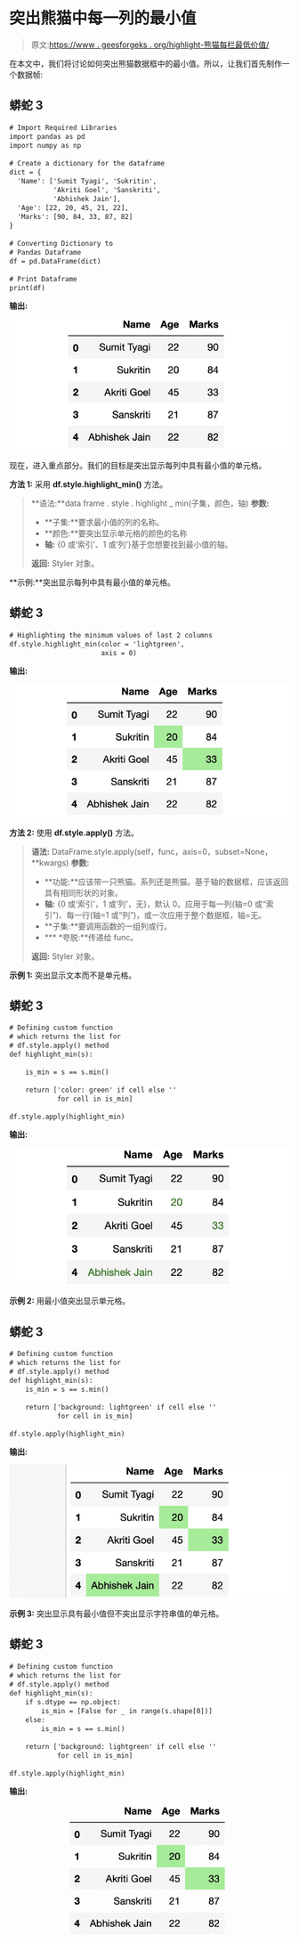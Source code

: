 # 突出熊猫中每一列的最小值

> 原文:[https://www . geesforgeks . org/highlight-熊猫每栏最低价值/](https://www.geeksforgeeks.org/highlight-the-minimum-value-in-each-column-in-pandas/)

在本文中，我们将讨论如何突出熊猫数据框中的最小值。所以，让我们首先制作一个数据帧:

## 蟒蛇 3

```
# Import Required Libraries
import pandas as pd
import numpy as np

# Create a dictionary for the dataframe
dict = {
  'Name': ['Sumit Tyagi', 'Sukritin', 
           'Akriti Goel', 'Sanskriti',
           'Abhishek Jain'],
  'Age': [22, 20, 45, 21, 22],
  'Marks': [90, 84, 33, 87, 82]
}

# Converting Dictionary to 
# Pandas Dataframe
df = pd.DataFrame(dict)

# Print Dataframe
print(df)
```

**输出:**

![Dataframe](img/bd3d67dd0f407d2421859148a05f9444.png)

现在，进入重点部分。我们的目标是突出显示每列中具有最小值的单元格。

**方法 1:** 采用 **df.style.highlight_min()** 方法。

> **语法:**data frame . style . highlight _ min(子集，颜色，轴)
> **参数:**
> 
> *   **子集:**要求最小值的列的名称。
> *   **颜色:**要突出显示单元格的颜色的名称
> *   **轴:** {0 或‘索引’、1 或‘列’}基于您想要找到最小值的轴。
> 
> **返回:** Styler 对象。

**示例:**突出显示每列中具有最小值的单元格。

## 蟒蛇 3

```
# Highlighting the minimum values of last 2 columns
df.style.highlight_min(color = 'lightgreen', 
                       axis = 0)
```

**输出:**

![](img/f3bb7a40d5f89d0088b94d3270f6e01a.png)

**方法 2:** 使用 **df.style.apply()** 方法。

> **语法:** DataFrame.style.apply(self，func，axis=0，subset=None，**kwargs)
> **参数:**
> 
> *   **功能:**应该带一只熊猫。系列还是熊猫。基于轴的数据框，应该返回具有相同形状的对象。
> *   **轴:** {0 或‘索引’，1 或‘列’，无}，默认 0。应用于每一列(轴=0 或“索引”)、每一行(轴=1 或“列”)，或一次应用于整个数据框，轴=无。
> *   **子集:**要调用函数的一组列或行。
> *   *** *夸脱:**传递给 func。
> 
> **返回:** Styler 对象。

**示例 1:** 突出显示文本而不是单元格。

## 蟒蛇 3

```
# Defining custom function 
# which returns the list for
# df.style.apply() method
def highlight_min(s):

    is_min = s == s.min()

    return ['color: green' if cell else '' 
            for cell in is_min]

df.style.apply(highlight_min)
```

**输出:**

![](img/448ce6f2f93dd64d3423a31f7933485f.png)

**示例 2:** 用最小值突出显示单元格。

## 蟒蛇 3

```
# Defining custom function
# which returns the list for
# df.style.apply() method
def highlight_min(s):
    is_min = s == s.min()

    return ['background: lightgreen' if cell else '' 
            for cell in is_min]

df.style.apply(highlight_min)
```

**输出:**

![](img/32a17c67c44c3ebe829db726d4246224.png)

**示例 3:** 突出显示具有最小值但不突出显示字符串值的单元格。

## 蟒蛇 3

```
# Defining custom function 
# which returns the list for
# df.style.apply() method
def highlight_min(s):
    if s.dtype == np.object:
        is_min = [False for _ in range(s.shape[0])]
    else:
        is_min = s == s.min()

    return ['background: lightgreen' if cell else '' 
            for cell in is_min]

df.style.apply(highlight_min)
```

**输出:**

![](img/dcfc6fb5236dd657bbf58025cf11d6d3.png)